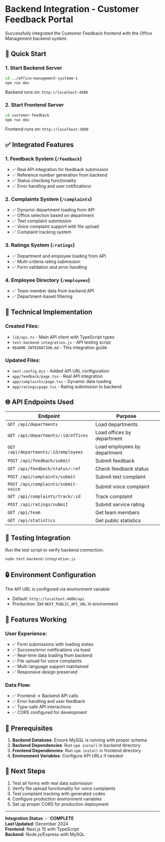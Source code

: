# Backend Integration - Customer Feedback Portal

Successfully integrated the Customer Feedback frontend with the Office Management backend system.

## 🚀 Quick Start

### 1. Start Backend Server

```bash
cd ../office-management-systemm-1
npm run dev
```

Backend runs on: `http://localhost:4000`

### 2. Start Frontend Server

```bash
cd customer-feedback
npm run dev
```

Frontend runs on: `http://localhost:3000`

## ✅ Integrated Features

### 1. **Feedback System** (`/feedback`)

- ✅ Real API integration for feedback submission
- ✅ Reference number generation from backend
- ✅ Status checking functionality
- ✅ Error handling and user notifications

### 2. **Complaints System** (`/complaints`)

- ✅ Dynamic department loading from API
- ✅ Office selection based on department
- ✅ Text complaint submission
- ✅ Voice complaint support with file upload
- ✅ Complaint tracking system

### 3. **Ratings System** (`/ratings`)

- ✅ Department and employee loading from API
- ✅ Multi-criteria rating submission
- ✅ Form validation and error handling

### 4. **Employee Directory** (`/employees`)

- ✅ Team member data from backend API
- ✅ Department-based filtering

## 🔧 Technical Implementation

### Created Files:

- `lib/api.ts` - Main API client with TypeScript types
- `test-backend-integration.js` - API testing script
- `README-INTEGRATION.md` - This integration guide

### Updated Files:

- `next.config.mjs` - Added API URL configuration
- `app/feedback/page.tsx` - Real API integration
- `app/complaints/page.tsx` - Dynamic data loading
- `app/ratings/page.tsx` - Rating submission to backend

## 🌐 API Endpoints Used

| Endpoint                             | Purpose                      |
| ------------------------------------ | ---------------------------- |
| `GET /api/departments`               | Load departments             |
| `GET /api/departments/:id/offices`   | Load offices by department   |
| `GET /api/departments/:id/employees` | Load employees by department |
| `POST /api/feedback/submit`          | Submit feedback              |
| `GET /api/feedback/status/:ref`      | Check feedback status        |
| `POST /api/complaints/submit`        | Submit text complaint        |
| `POST /api/complaints/submit-voice`  | Submit voice complaint       |
| `GET /api/complaints/track/:id`      | Track complaint              |
| `POST /api/ratings/submit`           | Submit service rating        |
| `GET /api/team`                      | Get team members             |
| `GET /api/statistics`                | Get public statistics        |

## 🧪 Testing Integration

Run the test script to verify backend connection:

```bash
node test-backend-integration.js
```

## 🔒 Environment Configuration

The API URL is configured via environment variable:

- Default: `http://localhost:4000/api`
- Production: Set `NEXT_PUBLIC_API_URL` in environment

## 📱 Features Working

### User Experience:

- ✅ Form submissions with loading states
- ✅ Success/error notifications via toast
- ✅ Real-time data loading from backend
- ✅ File upload for voice complaints
- ✅ Multi-language support maintained
- ✅ Responsive design preserved

### Data Flow:

- ✅ Frontend → Backend API calls
- ✅ Error handling and user feedback
- ✅ Type-safe API interactions
- ✅ CORS configured for development

## 🚨 Prerequisites

1. **Backend Database**: Ensure MySQL is running with proper schema
2. **Backend Dependencies**: Run `npm install` in backend directory
3. **Frontend Dependencies**: Run `npm install` in frontend directory
4. **Environment Variables**: Configure API URLs if needed

## 🎯 Next Steps

1. Test all forms with real data submission
2. Verify file upload functionality for voice complaints
3. Test complaint tracking with generated codes
4. Configure production environment variables
5. Set up proper CORS for production deployment

---

**Integration Status**: ✅ **COMPLETE**  
**Last Updated**: December 2024  
**Frontend**: Next.js 15 with TypeScript  
**Backend**: Node.js/Express with MySQL

